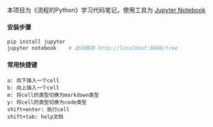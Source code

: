 
本项目为《流程的Python》学习代码笔记，使用工具为 [Jupyter Notebook](https://jupyter.readthedocs.io/en/latest/install.html)

#### 安装步骤
```bash
pip install jupyter
jupyter notebook    # 自动跳转 http://localhost:8888/tree
```

#### 常用快捷键
```
a: 向下插入一个cell
b: 向上插入一个cell
m: 将cell的类型切换为markdown类型
y: 将cell的类型切换为code类型
shift+enter: 执行cell
shift+tab: help文档
```

